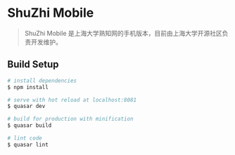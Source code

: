 # ShuZhi Mobile

> ShuZhi Mobile 是上海大学熟知网的手机版本，目前由上海大学开源社区负责开发维护。

## Build Setup

``` bash
# install dependencies
$ npm install

# serve with hot reload at localhost:8081
$ quasar dev

# build for production with minification
$ quasar build

# lint code
$ quasar lint
```
